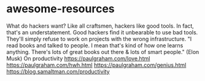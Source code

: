 # awesome-resources
What do hackers want? Like all craftsmen, hackers like good tools. In fact, that's an understatement. Good hackers find it unbearable to use bad tools. They'll simply refuse to work on projects with the wrong infrastructure.
"I read books and talked to people. I mean that's kind of how one learns anything. There's lots of great books out there & lots of smart people." (Elon Musk)
On productivity
https://paulgraham.com/love.html
https://paulgraham.com/hwh.html
https://paulgraham.com/genius.html
https://blog.samaltman.com/productivity


